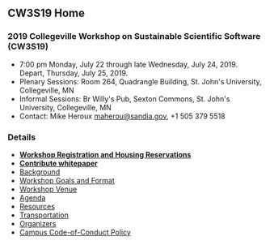 
## CW3S19 Home

### 2019 Collegeville Workshop on Sustainable Scientific Software (CW3S19)

- 7:00 pm Monday, July 22 through late Wednesday, July 24, 2019.  Depart, Thursday, July 25, 2019.
- Plenary Sessions: Room 264, Quadrangle Building, St. John's University, Collegeville, MN
- Informal Sessions: Br Willy's Pub, Sexton Commons, St. John's University, Collegeville, MN
- Contact: Mike Heroux <maherou@sandia.gov>, +1 505 379 5518

### Details
- [**Workshop Registration and Housing Reservations**](Registration.md)
- [**Contribute whitepaper**](Contribute.md)
- [Background](Background.md)
- [Workshop Goals and Format](GoalsFormat.md)
- [Workshop Venue](Venue.md)
- [Agenda](Agenda.md)
- [Resources](Resources.md)
- [Transportation](Transportation.md)
- [Organizers](Organizers.md)
- [Campus Code-of-Conduct Policy](https://www.csbsju.edu/joint-student-development/title-ix)
